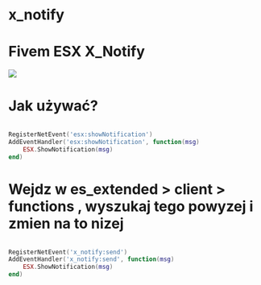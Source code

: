 # x_notify


<h1> Fivem ESX X_Notify </h1>

<img src="https://i.imgur.com/TmkkJRp.png" />

<h1> Jak używać? </h1>

```lua

RegisterNetEvent('esx:showNotification')
AddEventHandler('esx:showNotification', function(msg)
	ESX.ShowNotification(msg)
end)


```
<h1> Wejdz w es_extended > client > functions , wyszukaj tego powyzej i zmien na to nizej  </h1>

```lua

RegisterNetEvent('x_notify:send')
AddEventHandler('x_notify:send', function(msg)
    ESX.ShowNotification(msg)
end)
